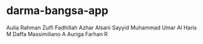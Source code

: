# darma-bangsa-app
Aulia Rahman Zulfi
Fadhillah Azhar Alsani
Sayyid Muhammad Umar Al Haris
M Daffa Massimiliano A
Auriga Farhan R
